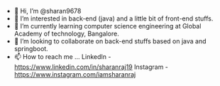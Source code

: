 - 👋 Hi, I’m @sharan9678
- 👀 I’m interested in back-end (java) and a little bit of front-end stuffs.
- 🌱 I’m currently learning computer science engineering at Global Academy of technology, Bangalore.
- 💞️ I’m looking to collaborate on back-end stuffs based on java and springboot.
- 📫 How to reach me ...
      LinkedIn - https://www.linkedin.com/in/sharanraj19
      Instagram - https://www.instagram.com/iamsharanraj

<!---
sharan9678/sharan9678 is a ✨ special ✨ repository because its `README.md` (this file) appears on your GitHub profile.
You can click the Preview link to take a look at your changes.
--->
